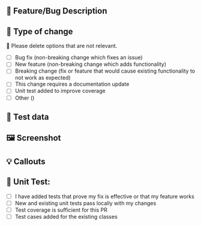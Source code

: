 ## 📝 Feature/Bug Description
  

## 🏁 Type of change

🚨 Please delete options that are not relevant.

- [ ] Bug fix (non-breaking change which fixes an issue)
- [ ] New feature (non-breaking change which adds functionality)
- [ ] Breaking change (fix or feature that would cause existing functionality to not work as expected)
- [ ] This change requires a documentation update
- [ ] Unit test added to improve coverage
- [ ] Other ()

## 🤖 Test data


## 🖼️ Screenshot

## 💡 Callouts


## 👷 Unit Test:
- [ ] I have added tests that prove my fix is effective or that my feature works
- [ ] New and existing unit tests pass locally with my changes
- [ ] Test coverage is sufficient for this PR
- [ ] Test cases added for the existing classes
